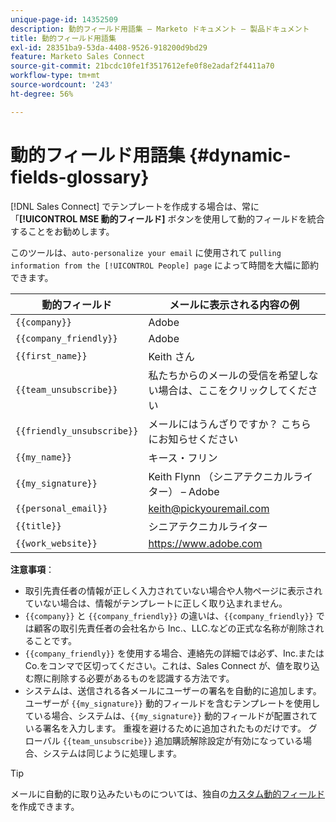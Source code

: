 ```yaml
---
unique-page-id: 14352509
description: 動的フィールド用語集 — Marketo ドキュメント — 製品ドキュメント
title: 動的フィールド用語集
exl-id: 28351ba9-53da-4408-9526-918200d9bd29
feature: Marketo Sales Connect
source-git-commit: 21bcdc10fe1f3517612efe0f8e2adaf2f4411a70
workflow-type: tm+mt
source-wordcount: '243'
ht-degree: 56%

---
```


# 動的フィールド用語集 {#dynamic-fields-glossary}

[!DNL Sales Connect] でテンプレートを作成する場合は、常に「**[!UICONTROL MSE 動的フィールド]** ボタンを使用して動的フィールドを統合することをお勧めします。

このツールは、`auto-personalize your email` に使用されて `pulling information from the [!UICONTROL People] page` によって時間を大幅に節約できます。

| 動的フィールド | メールに表示される内容の例 |
|---|---|
| `{{company}}` | Adobe |
| `{{company_friendly}}` | Adobe |
| `{{first_name}}` | Keith さん |
| `{{team_unsubscribe}}` | 私たちからのメールの受信を希望しない場合は、ここをクリックしてください |
| `{{friendly_unsubscribe}}` | メールにはうんざりですか？ こちらにお知らせください |
| `{{my_name}}` | キース・フリン |
| `{{my_signature}}` | Keith Flynn （シニアテクニカルライター） – Adobe |
| `{{personal_email}}` | <keith@pickyouremail.com> |
| `{{title}}` | シニアテクニカルライター |
| `{{work_website}}` | <https://www.adobe.com> |

**注意事項**：

* 取引先責任者の情報が正しく入力されていない場合や人物ページに表示されていない場合は、情報がテンプレートに正しく取り込まれません。
* `{{company}}` と `{{company_friendly}}` の違いは、`{{company_friendly}}` では顧客の取引先責任者の会社名から Inc.、LLC.などの正式な名称が削除されることです。
* `{{company_friendly}}` を使用する場合、連絡先の詳細では必ず、Inc.または Co.をコンマで区切ってください。これは、Sales Connect が、値を取り込む際に削除する必要があるものを認識する方法です。
* システムは、送信される各メールにユーザーの署名を自動的に追加します。 ユーザーが `{{my_signature}}` 動的フィールドを含むテンプレートを使用している場合、システムは、`{{my_signature}}` 動的フィールドが配置されている署名を入力します。 重複を避けるために追加されたものだけです。 グローバル `{{team_unsubscribe}}` 追加購読解除設定が有効になっている場合、システムは同じように処理します。

>[!TIP]
>
>メールに自動的に取り込みたいものについては、独自の[カスタム動的フィールド](/help/marketo/product-docs/marketo-sales-connect/templates/dynamic-fields/create-custom-dynamic-fields.md)を作成できます。
